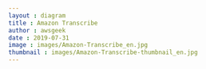 ```yaml
---
layout : diagram
title : Amazon Transcribe
author : awsgeek
date : 2019-07-31
image : images/Amazon-Transcribe_en.jpg
thumbnail : images/Amazon-Transcribe-thumbnail_en.jpg
---
```

